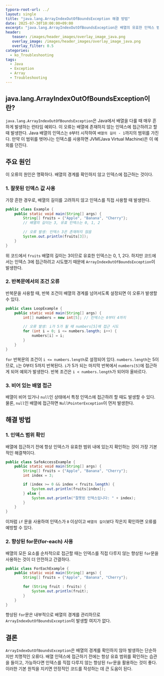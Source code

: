 ```yaml
---
typora-root-url: ../
layout: single
title: "java.lang.ArrayIndexOutOfBoundsException 해결 방법"
date: 2025-07-30T10:00:00+09:00
excerpt: "java.lang.ArrayIndexOutOfBoundsException은 배열의 유효한 인덱스 범위를 벗어나 접근할 때 발생하는 흔한 런타임 예외입니다. 이 글에서는 오류의 원인과 해결 방법을 자세히 알아봅니다."
header:
   teaser: /images/header_images/overlay_image_java.png
   overlay_image: /images/header_images/overlay_image_java.png
   overlay_filter: 0.5
categories:
  - ko_Troubleshooting
tags:
  - Java
  - Exception
  - Array
  - Troubleshooting
---
```


## java.lang.ArrayIndexOutOfBoundsException이란?

`java.lang.ArrayIndexOutOfBoundsException`은 Java에서 배열을 다룰 때 매우 흔하게 발생하는 런타임 예외다.
이 오류는 배열에 존재하지 않는 인덱스에 접근하려고 할 때 발생한다.
Java 배열의 인덱스는 `0`부터 시작하여 `배열의 길이 - 1`까지의 범위를 가진다.
만약 이 범위를 벗어나는 인덱스를 사용하면 JVM(Java Virtual Machine)은 이 예외를 던진다.

## 주요 원인

이 오류의 원인은 명확하다. 배열의 경계를 확인하지 않고 인덱스에 접근하는 것이다.

### 1. 잘못된 인덱스 값 사용

가장 흔한 경우로, 배열의 길이를 고려하지 않고 인덱스를 직접 사용할 때 발생한다.

```java
public class Example {
    public static void main(String[] args) {
        String[] fruits = {"Apple", "Banana", "Cherry"};
        // 배열의 길이는 3, 유효 인덱스는 0, 1, 2
        
        // 오류 발생: 인덱스 3은 존재하지 않음
        System.out.println(fruits[3]); 
    }
}
```

위 코드에서 `fruits` 배열의 길이는 3이므로 유효한 인덱스는 0, 1, 2다.
하지만 코드에서는 인덱스 3에 접근하려고 시도했기 때문에 `ArrayIndexOutOfBoundsException`이 발생한다.

### 2. 반복문에서의 조건 오류

반복문을 사용할 때, 반복 조건이 배열의 경계를 넘어서도록 설정되면 이 오류가 발생할 수 있다.

```java
public class LoopExample {
    public static void main(String[] args) {
        int[] numbers = new int[5]; // 인덱스는 0부터 4까지
        
        // 오류 발생: i가 5가 될 때 numbers[5]에 접근 시도
        for (int i = 0; i <= numbers.length; i++) {
            numbers[i] = i;
        }
    }
}
```

`for` 반복문의 조건이 `i <= numbers.length`로 설정되어 있다.
`numbers.length`는 5이므로, `i`는 0부터 5까지 반복된다.
`i`가 5가 되는 마지막 반복에서 `numbers[5]`에 접근하게 되어 예외가 발생한다.
반복 조건은 `i < numbers.length`가 되어야 올바르다.

### 3. 비어 있는 배열 접근

배열이 비어 있거나 `null`인 상태에서 특정 인덱스에 접근하려 할 때도 발생할 수 있다.
물론, `null`인 배열에 접근하면 `NullPointerException`이 먼저 발생한다.

## 해결 방법

### 1. 인덱스 범위 확인

배열에 접근하기 전에 항상 인덱스가 유효한 범위 내에 있는지 확인하는 것이 가장 기본적인 해결책이다.

```java
public class SafeAccessExample {
    public static void main(String[] args) {
        String[] fruits = {"Apple", "Banana", "Cherry"};
        int index = 3;

        if (index >= 0 && index < fruits.length) {
            System.out.println(fruits[index]);
        } else {
            System.out.println("잘못된 인덱스입니다: " + index);
        }
    }
}
```

이처럼 `if` 문을 사용하여 인덱스가 `0` 이상이고 `배열의 길이`보다 작은지 확인하면 오류를 예방할 수 있다.

### 2. 향상된 for문(for-each) 사용

배열의 모든 요소를 순차적으로 접근할 때는 인덱스를 직접 다루지 않는 향상된 `for`문을 사용하는 것이 더 안전하고 간결하다.

```java
public class ForEachExample {
    public static void main(String[] args) {
        String[] fruits = {"Apple", "Banana", "Cherry"};
        
        for (String fruit : fruits) {
            System.out.println(fruit);
        }
    }
}
```

향상된 `for`문은 내부적으로 배열의 경계를 관리하므로 `ArrayIndexOutOfBoundsException`이 발생할 여지가 없다.

## 결론

`ArrayIndexOutOfBoundsException`은 배열의 경계를 확인하지 않아 발생하는 단순하지만 치명적인 오류다.
배열 인덱스에 접근하기 전에는 항상 유효 범위를 확인하는 습관을 들이고, 가능하다면 인덱스를 직접 다루지 않는 향상된 `for`문을 활용하는 것이 좋다.
이러한 기본 원칙을 지키면 안정적인 코드를 작성하는 데 큰 도움이 된다.
